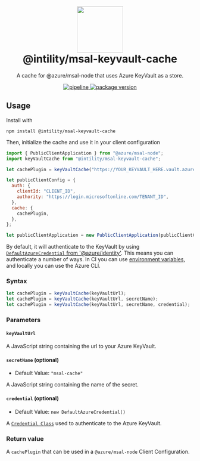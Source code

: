 <h1 align="center">
  <img src="https://avatars.githubusercontent.com/u/35199565" width="124px"/><br/>
  @intility/msal-keyvault-cache
</h1>

<p align="center">
  A cache for @azure/msal-node that uses Azure KeyVault as a store. 
</p>

<p align="center">
  <a href="https://github.com/Intility/msal-keyvault-cache/actions">
    <img alt="pipeline" src="https://github.com/Intility/msal-keyvault-cache/actions/workflows/publish.yml/badge.svg" style="max-width:100%;" />
  </a>
  <a href="https://www.npmjs.com/package/@intility/msal-keyvault-cache">
    <img alt="package version" src="https://img.shields.io/npm/v/@intility/msal-keyvault-cache?label=%40intility%2Fmsal-keyvault-cache" style="max-width:100%;" />
  </a>
</p>

## Usage

Install with

```
npm install @intility/msal-keyvault-cache
```

Then, initialize the cache and use it in your client configuration

```js
import { PublicClientApplication } from "@azure/msal-node";
import keyVaultCache from "@intility/msal-keyvault-cache";

let cachePlugin = keyVaultCache("https://YOUR_KEYVAULT_HERE.vault.azure.net/");

let publicClientConfig = {
  auth: {
    clientId: "CLIENT_ID",
    authority: "https://login.microsoftonline.com/TENANT_ID",
  },
  cache: {
    cachePlugin,
  },
};

let publicClientApplication = new PublicClientApplication(publicClientConfig);
```

By default, it will authenticate to the KeyVault by using [`DefaultAzureCredential` from '@azure/identity'](https://github.com/Azure/azure-sdk-for-js/blob/main/sdk/identity/identity/README.md#defaultazurecredential). This means you can authenticate a number of ways. In CI you can use [environment variables](https://github.com/Azure/azure-sdk-for-js/blob/main/sdk/identity/identity/README.md#defaultazurecredential), and locally you can use the Azure CLI.

### Syntax

```js
let cachePlugin = keyVaultCache(keyVaultUrl);
let cachePlugin = keyVaultCache(keyVaultUrl, secretName);
let cachePlugin = keyVaultCache(keyVaultUrl, secretName, credential);
```

### Parameters

#### `keyVaultUrl`

A JavaScript string containing the url to your Azure KeyVault.

#### `secretName` (optional)

- Default Value: `"msal-cache"`

A JavaScript string containing the name of the secret.

#### `credential` (optional)

- Default Value: `new DefaultAzureCredential()`

A [`Credential Class`](https://github.com/Azure/azure-sdk-for-js/blob/main/sdk/identity/identity/README.md#credential-classes) used to authenticate to the Azure KeyVault.

### Return value

A `cachePlugin` that can be used in a `@azure/msal-node` Client Configuration.
